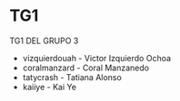 # TG1
TG1 DEL GRUPO 3


+ vizquierdouah - Victor Izquierdo Ochoa
+ coralmanzard - Coral Manzanedo
+ tatycrash - Tatiana Alonso
+ kaiiye - Kai Ye 

